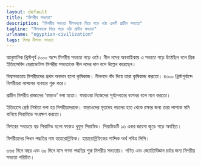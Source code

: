 ```yaml
---
layout: default
title: "মিশরীয় সভ্যতা"
description: "মিশরীয় সভ্যতা নীলনদকে ঘিরে গড়ে ওঠা একটি প্রাচীন সভ্যতা"
tagline: "নীলনদকে ঘিরে গড়ে ওঠা প্রাচীন সভ্যতা"
urlname: "egyptian-civilization"
tags: মিশর নীলনদ সভ্যতা
---
```


আনুমানিক খ্রিস্টপূর্ব ৫০০০ অব্দে মিশরীয় সভ্যতা গড়ে ওঠে। নীল নদের অববাহিকায় এ সভ্যতা গড়ে উঠেছিল বলে গ্রিক ইতিহাসবিদ হেরাডোটাস মিশরীয় সভ্যতাকে নীল নদের দান বলে উল্লেখ করেছেন।

বিশ্বসভ্যতায় মিশরীয়দের প্রথম অবদান হলো কৃষিকাজ। নীলনদে বাঁধ দিয়ে তারা কৃষিকাজ করতো। ৪৩০০ খ্রিস্টপূর্বাব্দে মিশরীয়রা লাঙ্গলের ব্যবহার শুরু করে।

প্রাচীন মিশরীয় রাজাদের ‘ফারাও’ বলা হতো। ফারাওরা নিজেদের সূর্যদেবতার বংশধর বলে মনে করতো।

ইতিহাসে শ্রেষ্ঠ নির্মাতা বলা হয় মিশরীয়দেরকে। ফারাওদের মৃতদেহ পচনের হাত থেকে রক্ষার জন্য তারা লাশকে মমি বানিয়ে পিরামিডে সংরক্ষণ করতো।

মিশরের সবচেয়ে বড় পিরামিড হলো ফারাও খুফুর পিরামিড। পিরামিডটি ১৩ একর জায়গা জুড়ে গড়ে অবস্থিত।

মিশরীয়দের লিখন পদ্ধতির নাম হায়ারোগ্লিফিক। হায়ারোগ্লিফিকের শাব্দিক অর্থ পবিত্র লিপি।

৩৬৫ দিনে বছর এবং ৩০ দিনে মাস গণনা পদ্ধতির শুরু মিশরীয় সভ্যতায়। গণিত এবং জ্যোতির্বিজ্ঞান চর্চার জন্য মিশরীয় সভ্যতা পরিচিত।
